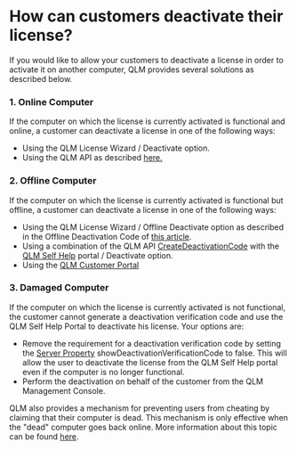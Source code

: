 # How can customers deactivate their license?

If you would like to allow your customers to deactivate a license in order to activate it on another computer, QLM provides several solutions as described below.&#x20;

### 1. Online Computer

If the computer on which the license is currently activated is functional and online, a customer can deactivate a license in one of the following ways:

* Using the QLM License Wizard / Deactivate option.
* Using the QLM API as described [here.](how-to-clear-license-keys-from-an-end-user-system.md)

### 2. Offline Computer

If the computer on which the license is currently activated is functional but offline, a customer can deactivate a license in one of the following ways:

* Using the QLM License Wizard / Offline Deactivate option as described in the Offline Deactivation Code of [this article](how-does-offline-activation-work.md).
* Using a combination of the QLM API [CreateDeactivationCode](../api-reference/qlmlicense/client-side-methods/createdeactivationcode.md) with the [QLM Self Help](how-to-configure-the-qlm-self-help-web-page.md) portal / Deactivate option.
* Using the [QLM Customer Portal](../qlm-customer-portal/)

### 3. Damaged Computer

If the computer on which the license is currently activated is not functional, the customer cannot generate a deactivation verification code and use the QLM Self Help Portal to deactivate his license. Your options are:

* Remove the requirement for a deactivation verification code by setting the [Server Property](../qlm-license-server/server-properties.md)  showDeactivationVerificationCode to false. This will allow the user to deactivate the license from the QLM Self Help portal even if the computer is no longer functional.
* Perform the deactivation on behalf of the customer from the QLM Management Console.

QLM also provides a mechanism for preventing users from cheating by claiming that their computer is dead. This mechanism is only effective when the "dead" computer goes back online. More information about this topic can be found [here](../faq/how-does-qlm-protect-against-users-requesting-additional-activations-because-a-computer-died.md).
